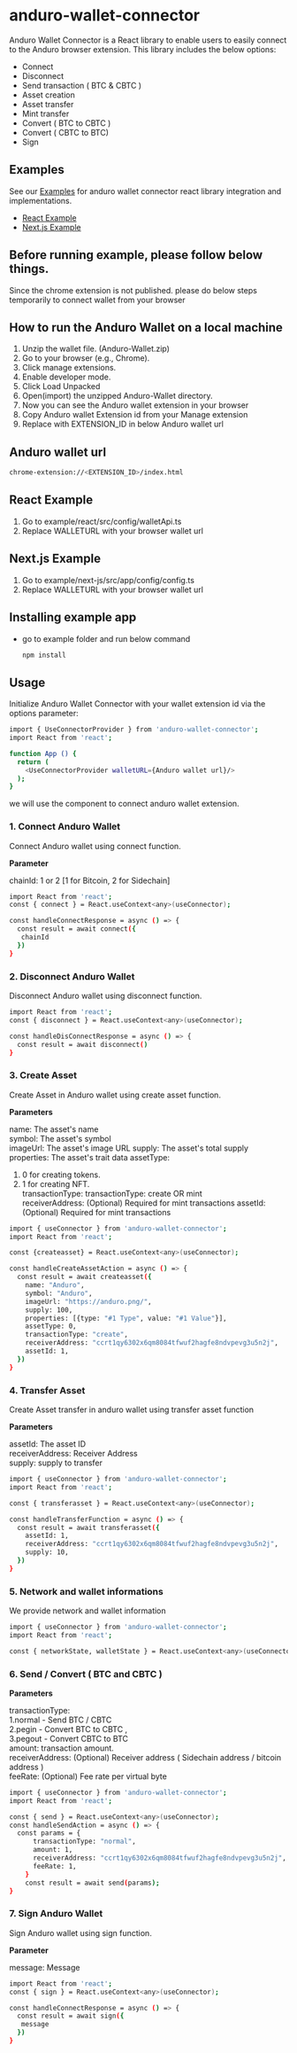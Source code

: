 # anduro-wallet-connector

Anduro Wallet Connector is a React library to enable users to easily connect to the Anduro browser extension.  This library includes the below options:
  - Connect
  - Disconnect
  - Send transaction ( BTC & CBTC )
  - Asset creation
  - Asset transfer
  - Mint transfer
  - Convert ( BTC to CBTC )
  - Convert ( CBTC to BTC)
  - Sign


## Examples

See our [Examples](https://github.com/AnduroProject/anduro-wallet-connector-react/tree/main/example) for anduro wallet connector react library integration and
implementations.

  - [React Example](https://github.com/AnduroProject/anduro-wallet-connector-react/tree/main/example/react)
  - [Next.js Example](https://github.com/AnduroProject/anduro-wallet-connector-react/tree/main/example/next-js)

## Before running example, please follow below things.

Since the chrome extension is not published. please do below steps temporarily to connect wallet from your browser

## How to run the Anduro Wallet on a local machine

1. Unzip the wallet file. (Anduro-Wallet.zip)
2. Go to your browser (e.g., Chrome).
3. Click manage extensions.
4. Enable developer mode.
5. Click Load Unpacked
6. Open(import) the unzipped Anduro-Wallet directory.
7. Now you can see the Anduro wallet extension in your browser
8. Copy Anduro wallet Extension id from your Manage extension
9. Replace with EXTENSION_ID in below Anduro wallet url

## Anduro wallet url

```bash
chrome-extension://<EXTENSION_ID>/index.html
```

## React Example

1. Go to example/react/src/config/walletApi.ts
2. Replace WALLETURL with your browser wallet url

## Next.js Example

1. Go to example/next-js/src/app/config/config.ts
2. Replace WALLETURL with your browser wallet url

## Installing example app

  - go to example folder and run below command
      ```bash
      npm install
      ```

## Usage

Initialize Anduro Wallet Connector with your wallet extension id via the options parameter:

```bash
import { UseConnectorProvider } from 'anduro-wallet-connector';
import React from 'react';

function App () {
  return (
    <UseConnectorProvider walletURL={Anduro wallet url}/>
  );
}
```

we will use the <UseConnectorProvider /> component to connect anduro wallet extension.

### 1. Connect Anduro Wallet

Connect Anduro wallet using connect function.

**Parameter**

chainId: 1 or 2 [1 for Bitcoin, 2 for Sidechain]

```bash
import React from 'react';
const { connect } = React.useContext<any>(useConnector);

const handleConnectResponse = async () => {
  const result = await connect({
   chainId
  })
}
```

### 2. Disconnect Anduro Wallet

Disconnect Anduro wallet using disconnect function.

```bash
import React from 'react';
const { disconnect } = React.useContext<any>(useConnector);

const handleDisConnectResponse = async () => {
  const result = await disconnect()
}
```

### 3. Create Asset

Create Asset in Anduro wallet using create asset function.

**Parameters**

name: The asset's name  
symbol: The asset's symbol  
imageUrl: The asset's image URL
supply: The asset's total supply
properties: The asset's trait data
assetType:

1. 0 for creating tokens.
2. 1 for creating NFT.\
   transactionType: transactionType: create OR mint\
   receiverAddress: (Optional) Required for mint transactions
   assetId: (Optional) Required for mint transactions

```bash
import { useConnector } from 'anduro-wallet-connector';
import React from 'react';

const {createasset} = React.useContext<any>(useConnector);

const handleCreateAssetAction = async () => {
  const result = await createasset({
    name: "Anduro",
    symbol: "Anduro",
    imageUrl: "https://anduro.png/",
    supply: 100,
    properties: [{type: "#1 Type", value: "#1 Value"}],
    assetType: 0,
    transactionType: "create",
    receiverAddress: "ccrt1qy6302x6qm8084tfwuf2hagfe8ndvpevg3u5n2j",
    assetId: 1,
  })
}
```

### 4. Transfer Asset

Create Asset transfer in anduro wallet using transfer asset function

**Parameters**

assetId: The asset ID \
receiverAddress: Receiver Address \
supply: supply to transfer

```bash
import { useConnector } from 'anduro-wallet-connector';
import React from 'react';

const { transferasset } = React.useContext<any>(useConnector);

const handleTransferFunction = async () => {
  const result = await transferasset({
    assetId: 1,
    receiverAddress: "ccrt1qy6302x6qm8084tfwuf2hagfe8ndvpevg3u5n2j",
    supply: 10,
  })
}
```

### 5. Network and wallet informations

We provide network and wallet information

```bash
import { useConnector } from 'anduro-wallet-connector';
import React from 'react';

const { networkState, walletState } = React.useContext<any>(useConnector);
```

### 6. Send / Convert ( BTC and CBTC )

**Parameters**

transactionType:\
1.normal - Send BTC / CBTC \
2.pegin - Convert BTC to CBTC ,\
3.pegout - Convert CBTC to BTC\
amount: transaction amount.\
receiverAddress: (Optional) Receiver address ( Sidechain address / bitcoin address )\
feeRate: (Optional) Fee rate per virtual byte

```bash
import { useConnector } from 'anduro-wallet-connector';
import React from 'react';

const { send } = React.useContext<any>(useConnector);
const handleSendAction = async () => {
  const params = {
      transactionType: "normal",
      amount: 1,
      receiverAddress: "ccrt1qy6302x6qm8084tfwuf2hagfe8ndvpevg3u5n2j",
      feeRate: 1,
    }
    const result = await send(params);
}
```

### 7. Sign Anduro Wallet

Sign Anduro wallet using sign function.

**Parameter**

message: Message

```bash
import React from 'react';
const { sign } = React.useContext<any>(useConnector);

const handleConnectResponse = async () => {
  const result = await sign({
   message
  })
}
```
